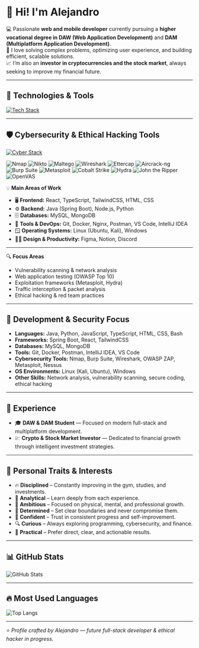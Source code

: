 # 👋 Hi! I'm Alejandro

💻 Passionate **web and mobile developer** currently pursuing a **higher vocational degree in DAW (Web Application Development)** and **DAM (Multiplatform Application Development)**.  
🚀 I love solving complex problems, optimizing user experience, and building efficient, scalable solutions.  
📈 I’m also an **investor in cryptocurrencies and the stock market**, always seeking to improve my financial future.

---

## 🚀 Technologies & Tools

[![Tech Stack](https://skillicons.dev/icons?i=java,js,ts,c,react,spring,tailwind,nodejs,html,css,mysql,mongodb,docker,postman,notion,nvscode,phpstorm,pycharm,clion,webstorm,cmake,raspberrypi,arduino,windows,apple,git,github,notion,discord,linkedin,figma,ai&perline=16)](https://skillicons.dev)

---

## 🛡️ Cybersecurity & Ethical Hacking Tools

[![Cyber Stack](https://skillicons.dev/icons?i=python,bash,powershell,linux,kali)](https://skillicons.dev)



![Nmap](https://img.shields.io/badge/Nmap-%235A5A5A?style=for-the-badge&logo=windowsterminal&logoColor=white)
![Nikto](https://img.shields.io/badge/Nikto-%235A5A5A?style=for-the-badge&logo=nixos&logoColor=white)
![Maltego](https://img.shields.io/badge/Maltego-%232E2E2E?style=for-the-badge&logo=matrix&logoColor=white)
![Wireshark](https://img.shields.io/badge/Wireshark-%2300B4D8?style=for-the-badge&logo=wireshark&logoColor=white)
![Ettercap](https://img.shields.io/badge/Ettercap-%2300C853?style=for-the-badge&logo=elm&logoColor=white)
![Aircrack-ng](https://img.shields.io/badge/Aircrack--ng-%2300C853?style=for-the-badge&logo=wifi&logoColor=white)
![Burp Suite](https://img.shields.io/badge/Burp%20Suite-%23FF7A00?style=for-the-badge&logo=burp-suite&logoColor=white)
![Metasploit](https://img.shields.io/badge/Metasploit-%23007ACC?style=for-the-badge&logo=hackthebox&logoColor=white)
![Cobalt Strike](https://img.shields.io/badge/Cobalt%20Strike-%2300B4D8?style=for-the-badge&logo=coffeescript&logoColor=white)
![Hydra](https://img.shields.io/badge/Hydra-%232E2E2E?style=for-the-badge&logo=kalilinux&logoColor=%2300FF88)
![John the Ripper](https://img.shields.io/badge/John%20the%20Ripper-%23FF0000?style=for-the-badge&logo=hashnode&logoColor=white)
![OpenVAS](https://img.shields.io/badge/OpenVAS-%23007ACC?style=for-the-badge&logo=gitlab&logoColor=white)


💡 **Main Areas of Work**
- 🖥️ **Frontend:** React, TypeScript, TailwindCSS, HTML, CSS  
- ⚙️ **Backend:** Java (Spring Boot), Node.js, Python  
- 🗄️ **Databases:** MySQL, MongoDB  
- 🧰 **Tools & DevOps:** Git, Docker, Nginx, Postman, VS Code, IntelliJ IDEA  
- 🪟 **Operating Systems:** Linux (Ubuntu, Kali), Windows  
- 🧑‍🎨 **Design & Productivity:** Figma, Notion, Discord  

---

🔍 **Focus Areas**
- Vulnerability scanning & network analysis  
- Web application testing (OWASP Top 10)  
- Exploitation frameworks (Metasploit, Hydra)  
- Traffic interception & packet analysis  
- Ethical hacking & red team practices  

---

## 🧠 Development & Security Focus

- **Languages:** Java, Python, JavaScript, TypeScript, HTML, CSS, Bash  
- **Frameworks:** Spring Boot, React, TailwindCSS  
- **Databases:** MySQL, MongoDB  
- **Tools:** Git, Docker, Postman, IntelliJ IDEA, VS Code  
- **Cybersecurity Tools:** Nmap, Burp Suite, Wireshark, OWASP ZAP, Metasploit, Nessus  
- **OS Environments:** Linux (Kali, Ubuntu), Windows  
- **Other Skills:** Network analysis, vulnerability scanning, secure coding, ethical hacking  

---

## 💼 Experience

- 🎓 **DAW & DAM Student** — Focused on modern full-stack and multiplatform development.  
- 💹 **Crypto & Stock Market Investor** — Dedicated to financial growth through intelligent investment strategies.  

---

## 🎯 Personal Traits & Interests

- 🔥 **Disciplined** – Constantly improving in the gym, studies, and investments.  
- 🧠 **Analytical** – Learn deeply from each experience.  
- 🚀 **Ambitious** – Focused on physical, mental, and professional growth.  
- 🛑 **Determined** – Set clear boundaries and never compromise them.  
- 💪 **Confident** – Trust in consistent progress and self-improvement.  
- 🔍 **Curious** – Always exploring programming, cybersecurity, and finance.  
- 🎯 **Practical** – Prefer direct, clear, and actionable results.  

---

## 📊 GitHub Stats

![GitHub Stats](https://github-readme-stats.vercel.app/api?username=PresiDeWitt&show_icons=true&theme=radical)

---

## 🔥 Most Used Languages

![Top Langs](https://github-readme-stats.vercel.app/api/top-langs/?username=PresiDeWitt&layout=compact&theme=radical)

---

⭐️ *Profile crafted by Alejandro — future full-stack developer & ethical hacker in progress.*
